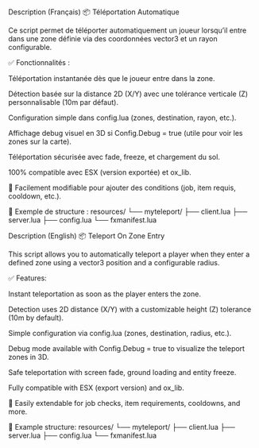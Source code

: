 Description (Français)
📦 Téléportation Automatique

Ce script permet de téléporter automatiquement un joueur lorsqu’il entre dans une zone définie via des coordonnées vector3 et un rayon configurable.

✅ Fonctionnalités :

Téléportation instantanée dès que le joueur entre dans la zone.

Détection basée sur la distance 2D (X/Y) avec une tolérance verticale (Z) personnalisable (10m par défaut).

Configuration simple dans config.lua (zones, destination, rayon, etc.).

Affichage debug visuel en 3D si Config.Debug = true (utile pour voir les zones sur la carte).

Téléportation sécurisée avec fade, freeze, et chargement du sol.

100% compatible avec ESX (version exportée) et ox_lib.

🔧 Facilement modifiable pour ajouter des conditions (job, item requis, cooldown, etc.).

📁 Exemple de structure :
resources/
└── myteleport/
    ├── client.lua
    ├── server.lua
    ├── config.lua
    └── fxmanifest.lua
    

Description (English)
📦 Teleport On Zone Entry

This script allows you to automatically teleport a player when they enter a defined zone using a vector3 position and a configurable radius.

✅ Features:

Instant teleportation as soon as the player enters the zone.

Detection uses 2D distance (X/Y) with a customizable height (Z) tolerance (10m by default).

Simple configuration via config.lua (zones, destination, radius, etc.).

Debug mode available with Config.Debug = true to visualize the teleport zones in 3D.

Safe teleportation with screen fade, ground loading and entity freeze.

Fully compatible with ESX (export version) and ox_lib.

🔧 Easily extendable for job checks, item requirements, cooldowns, and more.

📁 Example structure:
resources/
└── myteleport/
    ├── client.lua
    ├── server.lua
    ├── config.lua
    └── fxmanifest.lua
